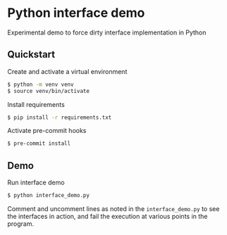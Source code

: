# Python interface demo
Experimental demo to force dirty interface implementation in Python

## Quickstart

Create and activate a virtual environment
```bash
$ python -m venv venv
$ source venv/bin/activate
```

Install requirements
```bash
$ pip install -r requirements.txt
```

Activate pre-commit hooks
```bash
$ pre-commit install
```

## Demo

Run interface demo
```bash
$ python interface_demo.py
```

Comment and uncomment lines as noted in the `interface_demo.py` to see the
interfaces in action, and fail the execution at various points in the program.
